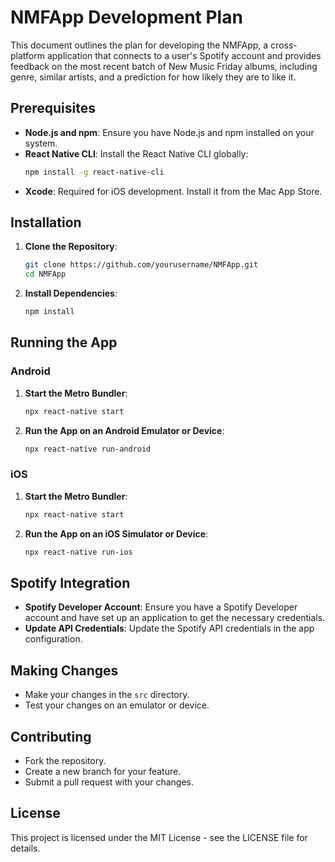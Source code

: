 # NMFApp Development Plan

This document outlines the plan for developing the NMFApp, a cross-platform application that connects to a user's Spotify account and provides feedback on the most recent batch of New Music Friday albums, including genre, similar artists, and a prediction for how likely they are to like it.

## Prerequisites

- **Node.js and npm**: Ensure you have Node.js and npm installed on your system.
- **React Native CLI**: Install the React Native CLI globally:
  ```bash
  npm install -g react-native-cli
  ```
- **Xcode**: Required for iOS development. Install it from the Mac App Store.

## Installation

1. **Clone the Repository**:
   ```bash
   git clone https://github.com/yourusername/NMFApp.git
   cd NMFApp
   ```

2. **Install Dependencies**:
   ```bash
   npm install
   ```

## Running the App

### Android

1. **Start the Metro Bundler**:
   ```bash
   npx react-native start
   ```

2. **Run the App on an Android Emulator or Device**:
   ```bash
   npx react-native run-android
   ```

### iOS

1. **Start the Metro Bundler**:
   ```bash
   npx react-native start
   ```

2. **Run the App on an iOS Simulator or Device**:
   ```bash
   npx react-native run-ios
   ```

## Spotify Integration

- **Spotify Developer Account**: Ensure you have a Spotify Developer account and have set up an application to get the necessary credentials.
- **Update API Credentials**: Update the Spotify API credentials in the app configuration.

## Making Changes

- Make your changes in the `src` directory.
- Test your changes on an emulator or device.

## Contributing

- Fork the repository.
- Create a new branch for your feature.
- Submit a pull request with your changes.

## License

This project is licensed under the MIT License - see the LICENSE file for details. 